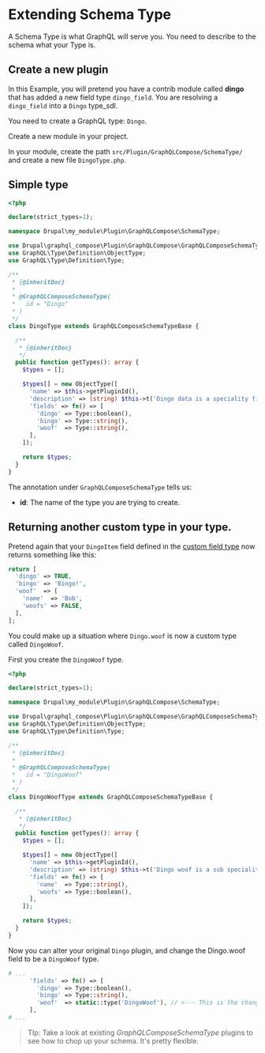# Extending Schema Type

A Schema Type is what GraphQL will serve you. You need to describe to the schema what your Type is.

## Create a new plugin

In this Example, you will pretend you have a contrib module called **dingo** that has added a new field type `dingo_field`.
You are resolving a `dingo_field` into a `Dingo` type_sdl.

You need to create a GraphQL type: `Dingo`.

Create a new module in your project.

In your module, create the path `src/Plugin/GraphQLCompose/SchemaType/` and create a new file `DingoType.php`.

## Simple type

```php
<?php

declare(strict_types=1);

namespace Drupal\my_module\Plugin\GraphQLCompose\SchemaType;

use Drupal\graphql_compose\Plugin\GraphQLCompose\GraphQLComposeSchemaTypeBase;
use GraphQL\Type\Definition\ObjectType;
use GraphQL\Type\Definition\Type;

/**
 * {@inheritDoc}
 *
 * @GraphQLComposeSchemaType(
 *   id = "Dingo"
 * )
 */
class DingoType extends GraphQLComposeSchemaTypeBase {

  /**
   * {@inheritDoc}
   */
  public function getTypes(): array {
    $types = [];

    $types[] = new ObjectType([
      'name' => $this->getPluginId(),
      'description' => (string) $this->t('Dingo data is a speciality field.'),
      'fields' => fn() => [
        'dingo' => Type::boolean(),
        'bingo' => Type::string(),
        'woof'  => Type::string(),
      ],
    ]);

    return $types;
  }
}


```

The annotation under `GraphQLComposeSchemaType` tells us:

- **id**: The name of the type you are trying to create.

## Returning another custom type in your type.

Pretend again that your `DingoItem` field defined in the [custom field type](extending/field_type.md) now returns something like this:

```php
return [
  'dingo' => TRUE,
  'bingo' => 'Bingo!',
  'woof'  => [
    'name'  => 'Bob',
    'woofs' => FALSE,
  ],
];
```

You could make up a situation where `Dingo.woof` is now a custom type called `DingoWoof`.

First you create the `DingoWoof` type.

```php
<?php

declare(strict_types=1);

namespace Drupal\my_module\Plugin\GraphQLCompose\SchemaType;

use Drupal\graphql_compose\Plugin\GraphQLCompose\GraphQLComposeSchemaTypeBase;
use GraphQL\Type\Definition\ObjectType;
use GraphQL\Type\Definition\Type;

/**
 * {@inheritDoc}
 *
 * @GraphQLComposeSchemaType(
 *   id = "DingoWoof"
 * )
 */
class DingoWoofType extends GraphQLComposeSchemaTypeBase {

  /**
   * {@inheritDoc}
   */
  public function getTypes(): array {
    $types = [];

    $types[] = new ObjectType([
      'name' => $this->getPluginId(),
      'description' => (string) $this->t('Dingo woof is a sub speciality field.'),
      'fields' => fn() => [
        'name'  => Type::string(),
        'woofs' => Type::boolean(),
      ],
    ]);

    return $types;
  }
}
```

Now you can alter your original `Dingo` plugin, and change the Dingo.woof field to be a `DingoWoof` type.

```php
# ...
      'fields' => fn() => [
        'dingo' => Type::boolean(),
        'bingo' => Type::string(),
        'woof'  => static::type('DingoWoof'), // <--- This is the change.
      ],
# ...
```

> TIp: Take a look at existing _GraphQLComposeSchemaType_ plugins to see how to chop up your schema. It's pretty flexible.
